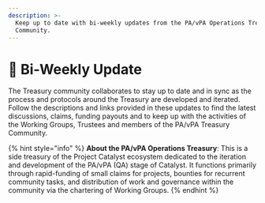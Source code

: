 ```yaml
---
description: >-
  Keep up to date with bi-weekly updates from the PA/vPA Operations Treasury
  Community.
---
```


# 📡 Bi-Weekly Update

The Treasury community collaborates to stay up to date and in sync as the process and protocols around the Treasury are developed and iterated.  Follow the descriptions and links provided in these updates to find the latest discussions, claims, funding payouts and to keep up with the activities of the Working Groups, Trustees and members of the PA/vPA Treasury Community.

{% hint style="info" %}
**About the PA/vPA Operations Treasury**:  This is a side treasury of the Project Catalyst ecosystem dedicated to the iteration and development of the PA/vPA (QA) stage of Catalyst.  It functions primarily through rapid-funding of small claims for projects, bounties for recurrent community tasks, and distribution of work and governance within the community via the chartering of Working Groups.
{% endhint %}
